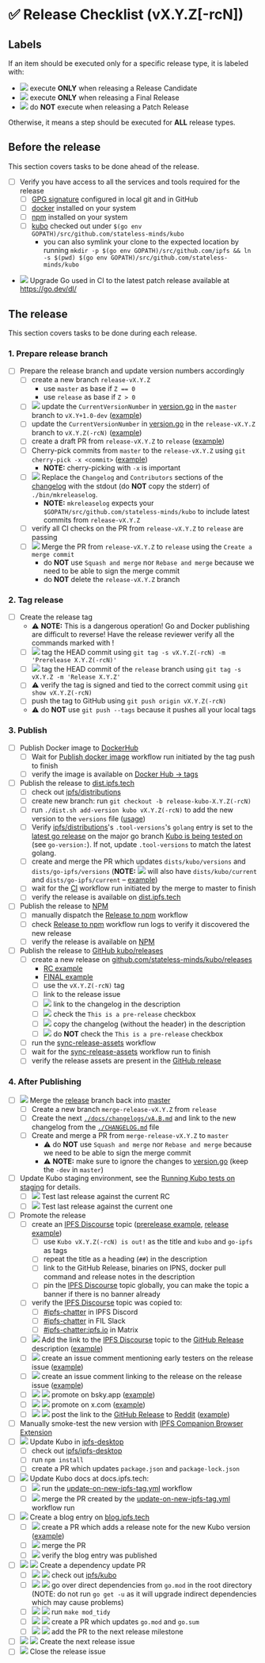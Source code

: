 <!-- Last updated during [v0.33.0 release](https://github.com/stateless-minds/kubo/pull/10674) -->

# ✅ Release Checklist (vX.Y.Z[-rcN])

## Labels

If an item should be executed only for a specific release type, it is labeled with:

- ![](https://img.shields.io/badge/only-RC-blue?style=flat-square) execute **ONLY** when releasing a Release Candidate
- ![](https://img.shields.io/badge/only-FINAL-darkgreen?style=flat-square) execute **ONLY** when releasing a Final Release
- ![](https://img.shields.io/badge/not-PATCH-orange?style=flat-square) do **NOT** execute when releasing a Patch Release

Otherwise, it means a step should be executed for **ALL** release types.

## Before the release

This section covers tasks to be done ahead of the release.

- [ ] Verify you have access to all the services and tools required for the release
  - [ ] [GPG signature](https://docs.github.com/en/authentication/managing-commit-signature-verification) configured in local git and in GitHub
  - [ ] [docker](https://docs.docker.com/get-docker/) installed on your system
  - [ ] [npm](https://docs.npmjs.com/downloading-and-installing-node-js-and-npm) installed on your system
  - [ ] [kubo](https://github.com/stateless-minds/kubo) checked out under `$(go env GOPATH)/src/github.com/stateless-minds/kubo`
    - you can also symlink your clone to the expected location by running `mkdir -p $(go env GOPATH)/src/github.com/ipfs && ln -s $(pwd) $(go env GOPATH)/src/github.com/stateless-minds/kubo`
- ![](https://img.shields.io/badge/not-PATCH-orange?style=flat-square) Upgrade Go used in CI to the latest patch release available at <https://go.dev/dl/>

## The release

This section covers tasks to be done during each release.

### 1. Prepare release branch

- [ ] Prepare the release branch and update version numbers accordingly 
  - [ ] create a new branch `release-vX.Y.Z`
    - use `master` as base if `Z == 0`
    - use `release` as base if `Z > 0`
  - [ ] ![](https://img.shields.io/badge/only-RC1-blue?style=flat-square) update the `CurrentVersionNumber` in [version.go](version.go) in the `master` branch to `vX.Y+1.0-dev` ([example](https://github.com/stateless-minds/kubo/pull/9305))
  - [ ] update the `CurrentVersionNumber` in [version.go](version.go) in the `release-vX.Y.Z` branch to `vX.Y.Z(-rcN)`  ([example](https://github.com/stateless-minds/kubo/pull/9394))
  - [ ] create a draft PR from `release-vX.Y.Z` to `release` ([example](https://github.com/stateless-minds/kubo/pull/9306))
  - [ ] Cherry-pick commits from `master` to the `release-vX.Y.Z` using `git cherry-pick -x <commit>`  ([example](https://github.com/stateless-minds/kubo/pull/10636/commits/033de22e3bc6191dbb024ad6472f5b96b34e3ccf))
    - **NOTE:** cherry-picking with `-x` is important
  - [ ] ![](https://img.shields.io/badge/only-FINAL-darkgreen?style=flat-square) Replace the `Changelog` and `Contributors` sections of the [changelog](docs/changelogs/vX.Y.md) with the stdout (do **NOT** copy the stderr) of `./bin/mkreleaselog`. 
      - **NOTE:** `mkreleaselog` expects your `$GOPATH/src/github.com/stateless-minds/kubo` to include latest commits from `release-vX.Y.Z`
  - [ ] verify all CI checks on the PR from `release-vX.Y.Z` to `release` are passing
  - [ ] ![](https://img.shields.io/badge/only-FINAL-darkgreen?style=flat-square) Merge the PR from `release-vX.Y.Z` to `release` using the `Create a merge commit`
    - do **NOT** use `Squash and merge` nor `Rebase and merge` because we need to be able to sign the merge commit
    - do **NOT** delete the `release-vX.Y.Z` branch

### 2. Tag release

- [ ] Create the release tag 
  - ⚠️ **NOTE:** This is a dangerous operation! Go and Docker publishing are difficult to reverse! Have the release reviewer verify all the commands marked with !
  - [ ]  ![](https://img.shields.io/badge/only-RC-blue?style=flat-square) tag the HEAD commit using `git tag -s vX.Y.Z(-rcN) -m 'Prerelease X.Y.Z(-rcN)'`
  - [ ]  ![](https://img.shields.io/badge/only-FINAL-darkgreen?style=flat-square) tag the HEAD commit of the `release` branch using `git tag -s vX.Y.Z -m 'Release X.Y.Z'`
  - [ ]  ⚠️ verify the tag is signed and tied to the correct commit using `git show vX.Y.Z(-rcN)`
  - [ ]  push the tag to GitHub using `git push origin vX.Y.Z(-rcN)`
    - ⚠️ do **NOT** use `git push --tags` because it pushes all your local tags

### 3. Publish

- [ ] Publish Docker image to [DockerHub](https://hub.docker.com/r/ipfs/kubo/tags)
  - [ ] Wait for [Publish docker image](https://github.com/stateless-minds/kubo/actions/workflows/docker-image.yml) workflow run initiated by the tag push to finish
  - [ ] verify the image is available on [Docker Hub → tags](https://hub.docker.com/r/ipfs/kubo/tags)
- [ ] Publish the release to [dist.ipfs.tech](https://dist.ipfs.tech) 
  - [ ] check out [ipfs/distributions](https://github.com/ipfs/distributions)
  - [ ] create new branch: run `git checkout -b release-kubo-X.Y.Z(-rcN)` 
  - [ ] run `./dist.sh add-version kubo vX.Y.Z(-rcN)` to add the new version to the `versions` file ([usage](https://github.com/ipfs/distributions#usage))
  - [ ] Verify [ipfs/distributions](https://github.com/ipfs/distributions)'s `.tool-versions`'s `golang` entry is set to the [latest go release](https://go.dev/doc/devel/release) on the major go branch [Kubo is being tested on](https://github.com/stateless-minds/kubo/blob/master/.github/workflows/gotest.yml) (see `go-version:`).  If not, update `.tool-versions` to match the latest golang.
  - [ ] create and merge the PR which updates `dists/kubo/versions` and `dists/go-ipfs/versions` (**NOTE:** ![](https://img.shields.io/badge/only-FINAL-darkgreen?style=flat-square) will also have `dists/kubo/current` and `dists/go-ipfs/current` – [example](https://github.com/ipfs/distributions/pull/1125))
  - [ ] wait for the [CI](https://github.com/ipfs/distributions/actions/workflows/main.yml) workflow run initiated by the merge to master to finish
  - [ ] verify the release is available on [dist.ipfs.tech](https://dist.ipfs.tech/#kubo)
- [ ] Publish the release to [NPM](https://www.npmjs.com/package/kubo?activeTab=versions)
  - [ ] manually dispatch the [Release to npm](https://github.com/ipfs/npm-go-ipfs/actions/workflows/main.yml) workflow
  - [ ] check [Release to npm](https://github.com/ipfs/npm-go-ipfs/actions/workflows/main.yml) workflow run logs to verify it discovered the new release
  - [ ] verify the release is available on [NPM](https://www.npmjs.com/package/kubo?activeTab=versions)
- [ ] Publish the release to [GitHub kubo/releases](https://github.com/stateless-minds/kubo/releases)
  - [ ] create a new release on [github.com/stateless-minds/kubo/releases](https://docs.github.com/en/repositories/releasing-projects-on-github/managing-releases-in-a-repository#creating-a-release)
    - [RC example](https://github.com/stateless-minds/kubo/releases/tag/v0.17.0-rc1)
    - [FINAL example](https://github.com/stateless-minds/kubo/releases/tag/v0.17.0)
    - [ ] use the `vX.Y.Z(-rcN)` tag
    - [ ] link to the release issue
    - [ ] ![](https://img.shields.io/badge/only-RC-blue?style=flat-square) link to the changelog in the description
    - [ ] ![](https://img.shields.io/badge/only-RC-blue?style=flat-square) check the `This is a pre-release` checkbox
    - [ ] ![](https://img.shields.io/badge/only-FINAL-darkgreen?style=flat-square) copy the changelog (without the header) in the description
    - [ ] ![](https://img.shields.io/badge/only-FINAL-darkgreen?style=flat-square) do **NOT** check the `This is a pre-release` checkbox
  - [ ] run the [sync-release-assets](https://github.com/stateless-minds/kubo/actions/workflows/sync-release-assets.yml) workflow
  - [ ] wait for the [sync-release-assets](https://github.com/stateless-minds/kubo/actions/workflows/sync-release-assets.yml) workflow run to finish
  - [ ] verify the release assets are present in the [GitHub release](https://github.com/stateless-minds/kubo/releases/tag/vX.Y.Z(-rcN))

### 4. After Publishing

- [ ] ![](https://img.shields.io/badge/only-FINAL-darkgreen?style=flat-square) Merge the [release](https://github.com/stateless-minds/kubo/tree/release) branch back into [master](https://github.com/stateless-minds/kubo/tree/master)
  - [ ] Create a new branch `merge-release-vX.Y.Z` from `release`
  - [ ] Create the next [`./docs/changelogs/vA.B.md`](https://github.com/stateless-minds/kubo/blob/master/docs/changelogs/) and link to the new changelog from the [`./CHANGELOG.md`](https://github.com/stateless-minds/kubo/blob/master/CHANGELOG.md) file
  - [ ] Create and merge a PR from `merge-release-vX.Y.Z` to `master`
    - ⚠️ do **NOT** use `Squash and merge` nor `Rebase and merge` because we need to be able to sign the merge commit
    - ⚠️ **NOTE:** make sure to ignore the changes to [version.go](version.go) (keep the `-dev` in `master`)
- [ ] Update Kubo staging environment, see the [Running Kubo tests on staging](https://www.notion.so/Running-Kubo-tests-on-staging-488578bb46154f9bad982e4205621af8) for details.
  - [ ] ![](https://img.shields.io/badge/only-RC-blue?style=flat-square) Test last release against the current RC
  - [ ] ![](https://img.shields.io/badge/only-FINAL-darkgreen?style=flat-square) Test last release against the current one
- [ ] Promote the release  
  - [ ] create an [IPFS Discourse](https://discuss.ipfs.tech) topic ([prerelease example](https://discuss.ipfs.tech/t/kubo-v0-16-0-rc1-release-candidate-is-out/15248), [release example](https://discuss.ipfs.tech/t/kubo-v0-16-0-release-is-out/15249))
    - [ ] use `Kubo vX.Y.Z(-rcN) is out!` as the title and `kubo` and `go-ipfs` as tags
    - [ ] repeat the title as a heading (`##`) in the description
    - [ ] link to the GitHub Release, binaries on IPNS, docker pull command and release notes in the description
    - [ ] pin the [IPFS Discourse](https://discuss.ipfs.tech) topic globally, you can make the topic a banner if there is no banner already
  - [ ] verify the [IPFS Discourse](https://discuss.ipfs.tech) topic was copied to:
    - [ ] [#ipfs-chatter](https://discord.com/channels/669268347736686612/669268347736686615) in IPFS Discord
    - [ ] [#ipfs-chatter](https://filecoinproject.slack.com/archives/C018EJ8LWH1) in FIL Slack
    - [ ] [#ipfs-chatter:ipfs.io](https://matrix.to/#/#ipfs-chatter:ipfs.io) in Matrix
  - [ ] ![](https://img.shields.io/badge/only-FINAL-darkgreen?style=flat-square) Add the link to the [IPFS Discourse](https://discuss.ipfs.tech) topic to the [GitHub Release](https://github.com/stateless-minds/kubo/releases/tag/vX.Y.Z(-rcN)) description ([example](https://github.com/stateless-minds/kubo/releases/tag/v0.17.0))
  - [ ] ![](https://img.shields.io/badge/only-RC-blue?style=flat-square) create an issue comment mentioning early testers on the release issue ([example](https://github.com/stateless-minds/kubo/issues/9319#issuecomment-1311002478))
  - [ ] ![](https://img.shields.io/badge/only-FINAL-darkgreen?style=flat-square) create an issue comment linking to the release on the release issue ([example](https://github.com/stateless-minds/kubo/issues/9417#issuecomment-1400740975))
  - [ ] ![](https://img.shields.io/badge/only-FINAL-darkgreen?style=flat-square) ![](https://img.shields.io/badge/not-PATCH-orange?style=flat-square) promote on bsky.app  ([example](https://bsky.app/profile/ipshipyard.com/post/3lh2brzrwbs2c))
  - [ ] ![](https://img.shields.io/badge/only-FINAL-darkgreen?style=flat-square) ![](https://img.shields.io/badge/not-PATCH-orange?style=flat-square) promote on x.com ([example](https://x.com/ipshipyard/status/1885346348808929609)) 
  - [ ] ![](https://img.shields.io/badge/only-FINAL-darkgreen?style=flat-square) ![](https://img.shields.io/badge/not-PATCH-orange?style=flat-square) post the link to the [GitHub Release](https://github.com/stateless-minds/kubo/releases/tag/vX.Y.Z(-rcN)) to [Reddit](https://reddit.com/r/ipfs) ([example](https://www.reddit.com/r/ipfs/comments/9x0q0k/kubo_v0160_release_is_out/))
- [ ] Manually smoke-test the new version with [IPFS Companion Browser Extension](https://docs.ipfs.tech/install/ipfs-companion/)
- [ ] ![](https://img.shields.io/badge/only-FINAL-darkgreen?style=flat-square) Update Kubo in [ipfs-desktop](https://github.com/ipfs/ipfs-desktop) 
  - [ ] check out [ipfs/ipfs-desktop](https://github.com/ipfs/ipfs-desktop)
  - [ ] run `npm install `
  - [ ] create a PR which updates `package.json` and `package-lock.json` 
- [ ] ![](https://img.shields.io/badge/only-FINAL-darkgreen?style=flat-square) Update Kubo docs  at docs.ipfs.tech:
  - [ ] ![](https://img.shields.io/badge/only-FINAL-darkgreen?style=flat-square) run the [update-on-new-ipfs-tag.yml](https://github.com/ipfs/ipfs-docs/actions/workflows/update-on-new-ipfs-tag.yml) workflow
  - [ ] ![](https://img.shields.io/badge/only-FINAL-darkgreen?style=flat-square) merge the PR created by the [update-on-new-ipfs-tag.yml](https://github.com/ipfs/ipfs-docs/actions/workflows/update-on-new-ipfs-tag.yml) workflow run
  </details>
- [ ] ![](https://img.shields.io/badge/only-FINAL-darkgreen?style=flat-square) Create a blog entry on [blog.ipfs.tech](https://blog.ipfs.tech) 
  - [ ] ![](https://img.shields.io/badge/only-FINAL-darkgreen?style=flat-square) create a PR which adds a release note for the new Kubo version ([example](https://github.com/ipfs/ipfs-blog/pull/529))
  - [ ] ![](https://img.shields.io/badge/only-FINAL-darkgreen?style=flat-square) merge the PR
  - [ ] ![](https://img.shields.io/badge/only-FINAL-darkgreen?style=flat-square) verify the blog entry was published
- [ ] ![](https://img.shields.io/badge/only-FINAL-darkgreen?style=flat-square) ![](https://img.shields.io/badge/not-PATCH-orange?style=flat-square) Create a dependency update PR
  - [ ] ![](https://img.shields.io/badge/only-FINAL-darkgreen?style=flat-square) ![](https://img.shields.io/badge/not-PATCH-orange?style=flat-square) check out [ipfs/kubo](https://github.com/stateless-minds/kubo)
  - [ ] ![](https://img.shields.io/badge/only-FINAL-darkgreen?style=flat-square) ![](https://img.shields.io/badge/not-PATCH-orange?style=flat-square) go over direct dependencies from `go.mod` in the root directory (NOTE: do not run `go get -u` as it will upgrade indirect dependencies which may cause problems)
  - [ ] ![](https://img.shields.io/badge/only-FINAL-darkgreen?style=flat-square) ![](https://img.shields.io/badge/not-PATCH-orange?style=flat-square) run `make mod_tidy` 
  - [ ] ![](https://img.shields.io/badge/only-FINAL-darkgreen?style=flat-square) ![](https://img.shields.io/badge/not-PATCH-orange?style=flat-square) create a PR which updates `go.mod` and `go.sum`
  - [ ] ![](https://img.shields.io/badge/only-FINAL-darkgreen?style=flat-square) ![](https://img.shields.io/badge/not-PATCH-orange?style=flat-square) add the PR to the next release milestone
- [ ] ![](https://img.shields.io/badge/only-FINAL-darkgreen?style=flat-square) ![](https://img.shields.io/badge/not-PATCH-orange?style=flat-square) Create the next release issue
- [ ] ![](https://img.shields.io/badge/only-FINAL-darkgreen?style=flat-square) Close the release issue
